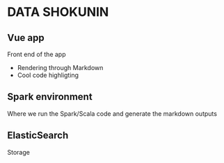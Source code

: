 # DATA SHOKUNIN

## Vue app

Front end of the app

- Rendering through Markdown 
- Cool code highligting

## Spark environment

Where we run the Spark/Scala code and generate the markdown outputs

## ElasticSearch

Storage 
